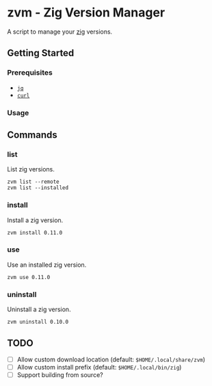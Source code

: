 # zvm - Zig Version Manager

A script to manage your [zig](https://ziglang.org) versions.

## Getting Started

### Prerequisites

- [`jq`](https://jqlang.github.io/jq/)
- [`curl`](https://curl.se/download.html)

### Usage

## Commands

### list

List zig versions.

```shell
zvm list --remote
zvm list --installed
```

### install

Install a zig version.

```shell
zvm install 0.11.0
```

### use

Use an installed zig version.

```shell
zvm use 0.11.0
```

### uninstall

Uninstall a zig version.

```shell
zvm uninstall 0.10.0
```

## TODO

- [ ] Allow custom download location (default: `$HOME/.local/share/zvm`)
- [ ] Allow custom install prefix (default: `$HOME/.local/bin/zig`)
- [ ] Support building from source?
